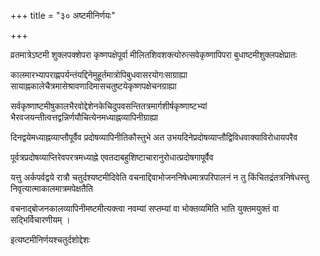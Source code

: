 +++
title = "३० अष्टमीनिर्णयः"

+++

व्रतमात्रेऽष्टमी शुक्लपक्शेपरा कृष्णपक्षेपूर्वा मीलितशिवशक्त्योरुत्सवेकृष्णापिपरा बुधाष्टमीशुक्लपक्षेप्रातः

कालमारभ्यापराह्णपर्यन्तंयद्दिनेमुहूर्तमात्रोपिबुधवासरयोगःसाग्राह्या सायाह्नकालेचैत्रमासेश्रावणादिमासचतुष्टयेकृष्णपक्षेचनग्राह्या

सर्वकृष्णाष्टमीषुकालभैरवोद्देशेनकेचिदुपवसन्तितत्रमार्गशीर्षकृष्णाष्टभ्यां भैरवजयन्तीत्वत्तद्वन्निर्णयौचित्येनमध्याह्नव्यापिनीग्राह्या

दिनद्वयेमध्याह्नव्याप्तौपूर्वैव प्रदोषव्यापिनीतिकौस्तुभे अत उभयदिनेप्रदोषव्याप्तौद्विविधवाक्याविरोधायपरैव

पूर्वत्रप्रदोषव्याप्तिरेवपरत्रमध्याह्ने एवतदाबहुशिष्टाचारानुरोधात्प्रदोषगापूर्वैव

यत्तु अर्कपर्वद्वये रात्रौ चतुर्दश्यष्टमीदिवेति वचनाद्दिवाभोजननिषेधमात्रपरिपालनं न तु किंचितद्रंतत्रनिषेधस्तु निवृत्यात्माकालमात्रमपेक्षतैति

वचनाद्बोजनकालव्यापिनीमष्टमीत्यक्त्वा नवम्यां सप्तम्यां वा भोक्तव्यमिति भाति युक्तमयुक्तं वा सद्भिर्विचारणीयम् ।  

इत्यष्टमीनिर्णयश्चतुर्दशोद्देशः
